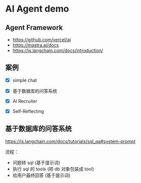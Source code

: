 
# AI Agent demo


## Agent Framework

- https://github.com/vercel/ai
- https://mastra.ai/docs
- https://js.langchain.com/docs/introduction/


## 案例

- [x] simple chat
- [x] 基于数据库的问答系统
- [x] AI Recruiter
- [x] Self-Reflecting


## 基于数据库的问答系统

https://js.langchain.com/docs/tutorials/sql_qa#system-prompt

流程：

- 问题转 sql (基于提示词)
- 执行 sql 的 tools (把 db 对象包装成 tool)
- 给用户最终回答 (基于提示词)

